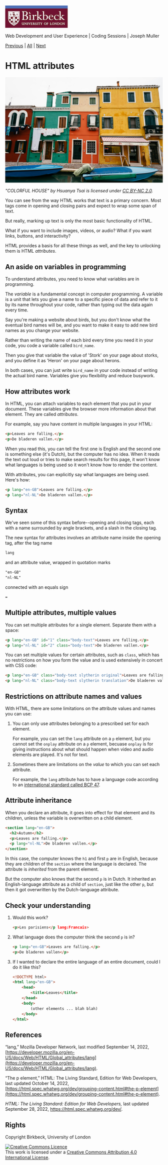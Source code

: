 ![Birkbeck, University of London](images/birkbeck-logo.jpg)

Web Development and User Experience | Coding Sessions | Joseph Muller

[Previous](workshop-1.md) | [All](README.md) | [Next](html-links-images-and-file-organization.md)

# HTML attributes

![Four houses of different shapes and colors line a dock where a boat is anchored](images/colorful-houses.jpg)

_"COLORFUL HOUSE" by Hsuanya Tsai is licensed under [CC BY-NC 2.0](https://creativecommons.org/licenses/by-nc/2.0/?ref=openverse)._

You can see from the way HTML works that text is a primary concern. Most tags come in opening and closing pairs and expect to wrap some span of text.

But really, marking up text is only the most basic functionality of HTML.

What if you want to include images, videos, or audio? What if you want links, buttons, and interactivity?

HTML provides a basis for all these things as well, and the key to unlocking them is HTML *attributes*.

## An aside on variables in programming

To understand attributes, you need to know what variables are in programming.

The *variable* is a fundamental concept in computer programming. A variable is a unit that lets you give a name to a specific piece of data and refer to it by its name throughout your code, rather than typing out the data again every time.

Say you're making a website about birds, but you don't know what the eventual bird names will be, and you want to make it easy to add new bird names as you change your website.

Rather than writing the name of each bird every time you need it in your code, you code a variable called `bird_name`.

Then you give that variable the value of 'Stork' on your page about storks, and you define it as 'Heron' on your page about herons.

In both cases, you can just write `bird_name` in your code instead of writing the actual bird name. Variables give you flexibility and reduce busywork.

## How attributes work

In HTML, you can attach variables to each element that you put in your document. These variables give the browser more information about that element. They are called *attributes*.

For example, say you have content in multiple languages in your HTML:

```html
<p>Leaves are falling.</p>
<p>De bladeren vallen.</p>
```

When you read this, you can tell the first one is English and the second one is something else (it's Dutch), but the computer has no idea. When it reads the text out loud or tries to make search results for this page, it won't know what languages is being used so it won't know how to render the content.

With attributes, you can explicitly say what languages are being used. Here's how:

```html
<p lang="en-GB">Leaves are falling.</p>
<p lang="nl-NL">De bladeren vallen.</p>
```

## Syntax
We've seen some of this syntax before--opening and closing tags, each with a name surrounded by angle brackets, and a slash in the closing tag.

The new syntax for attributes involves an attribute name inside the opening tag, after the tag name

```html
lang
```

and an attribute value, wrapped in quotation marks

```html
"en-GB"
"nl-NL"
```

connected with an equals sign

```html
=
```

## Multiple attributes, multiple values
You can set multiple attributes for a single element. Separate them with a space:

```html
<p lang="en-GB" id="1" class="body-text">Leaves are falling.</p>
<p lang="nl-NL" id="2" class="body-text">De bladeren vallen.</p>
```

You can set multiple values for certain attributes, such as `class`, which has no restrictions on how you form the value and is used extensively in concert with CSS code:

```html
<p lang="en-GB" class="body-text slytherin original">Leaves are falling.</p>
<p lang="nl-NL" class="body-text slytherin translation">De bladeren vallen.</p>
```

## Restrictions on attribute names and values
With HTML, there are some limitations on the attribute values and names you can use:

1. You can only use attributes belonging to a prescribed set for each element.

    For example, you can set the `lang` attribute on a `p` element, but you cannot set the `onplay` attribute on a `p` element, becuase `onplay` is for giving instructions about what should happen when video and audio elements are played. It's not for text.

2. Sometimes there are limitations on the *value* to which you can set each attribute.

    For example, the `lang` attribute has to have a language code according to an [international standard called BCP 47](https://developer.mozilla.org/en-US/docs/Web/HTML/Global_attributes/lang).

## Attribute inheritance
When you declare an attribute, it goes into effect for that element and its children, unless the variable is overwritten on a child element.

```html
<section lang="en-GB">
  <h2>Autumn</h2>
  <p>Leaves are falling.</p>
  <p lang="nl-NL">De bladeren vallen.</p>
</section>
```

In this case, the computer knows the `h1` and first `p` are in English, because they are children of the `section` where the language is declared. The attribute is *inherited* from the parent element.

But the computer also knows that the second `p` is in Dutch. It inherited an English-language attribute as a child of `section`, just like the other `p`, but then it got overwritten by the Dutch-language attribute.

## Check your understanding
1. Would this work?

    ```html
    <p>Les parisiens</p lang:Francais>
    ```

2. What language does the computer think the second `p` is in?

    ```html
    <p lang="en-GB">Leaves are falling.</p>
    <p>De bladeren vallen</p>
    ```

3. If I wanted to declare the entire language of an entire document, could I do it like this?

    ```html
    <!DOCTYPE html>
    <html lang="en-GB">
        <head>
            <title>Leaves</title>
        </head>
        <body>
            (other elements ... blah blah)
        </body>
    </html>
    ```

## References

“lang,” Mozilla Developer Network, last modified September 14, 2022, [https://developer.mozilla.org/en-US/docs/Web/HTML/Global_attributes/lang](https://developer.mozilla.org/en-US/docs/Web/HTML/Global_attributes/lang).

“The p element,” HTML: The Living Standard, Edition for Web Developers, last updated October 14, 2022, [https://html.spec.whatwg.org/dev/grouping-content.html#the-p-element](https://html.spec.whatwg.org/dev/grouping-content.html#the-p-element).

*HTML: The Living Standard: Edition for Web Developers,* last updated September 28, 2022, https://html.spec.whatwg.org/dev/.

## Rights
Copyright Birkbeck, University of London

<a rel="license" href="http://creativecommons.org/licenses/by/4.0/"><img alt="Creative Commons Licence" src="https://i.creativecommons.org/l/by/4.0/88x31.png" /></a><br />This work is licensed under a <a rel="license" href="http://creativecommons.org/licenses/by/4.0/">Creative Commons Attribution 4.0 International License</a>.

